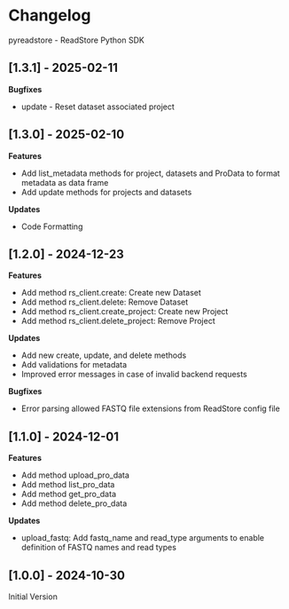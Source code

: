 # Changelog

pyreadstore - ReadStore Python SDK

## [1.3.1] - 2025-02-11

**Bugfixes**
- update - Reset dataset associated project

## [1.3.0] - 2025-02-10

**Features**
- Add list_metadata methods for project, datasets and ProData to format metadata as data frame
- Add update methods for projects and datasets

**Updates**
- Code Formatting

## [1.2.0] - 2024-12-23

**Features**
- Add method rs_client.create: Create new Dataset 
- Add method rs_client.delete: Remove Dataset
- Add method rs_client.create_project: Create new Project
- Add method rs_client.delete_project: Remove Project

**Updates**
- Add new create, update, and delete methods
- Add validations for metadata
- Improved error messages in case of invalid backend requests 

**Bugfixes**
- Error parsing allowed FASTQ file extensions from ReadStore config file

## [1.1.0] - 2024-12-01

**Features**
- Add method upload_pro_data
- Add method list_pro_data
- Add method get_pro_data
- Add method delete_pro_data

**Updates**

- upload_fastq: Add fastq_name and read_type arguments to enable definition of FASTQ names and read types

## [1.0.0] - 2024-10-30

Initial Version
